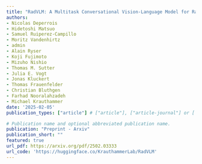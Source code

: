 ```yaml
---
title: "RadVLM: A Multitask Conversational Vision-Language Model for Radiology"
authors:
- Nicolas Deperrois
- Hidetoshi Matsuo
- Samuel Ruiperez-Campillo
- Moritz Vandenhirtz
- admin
- Alain Ryser
- Koji Fujimoto
- Mizuho Nishio
- Thomas M. Sutter
- Julia E. Vogt
- Jonas Kluckert
- Thomas Frauenfelder
- Christian Bluthgen
- Farhad Nooralahzadeh
- Michael Krauthammer
date: '2025-02-05'
publication_types: ["article"] # ["article"], ["article-journal"] or ['paper-conference']

# Publication name and optional abbreviated publication name. 
publication: "Preprint - Arxiv"
publication_short: ""
featured: true
url_pdf: https://arxiv.org/pdf/2502.03333
url_code: 'https://huggingface.co/KrauthammerLab/RadVLM'
---
```

